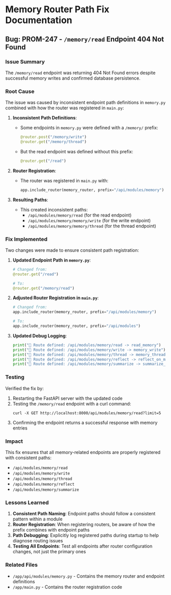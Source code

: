 # Memory Router Path Fix Documentation

## Bug: PROM-247 - `/memory/read` Endpoint 404 Not Found

### Issue Summary

The `/memory/read` endpoint was returning 404 Not Found errors despite successful memory writes and confirmed database persistence.

### Root Cause

The issue was caused by inconsistent endpoint path definitions in `memory.py` combined with how the router was registered in `main.py`:

1. **Inconsistent Path Definitions**:

   - Some endpoints in `memory.py` were defined with a `/memory/` prefix:
     ```python
     @router.post("/memory/write")
     @router.get("/memory/thread")
     ```
   - But the read endpoint was defined without this prefix:
     ```python
     @router.get("/read")
     ```

2. **Router Registration**:

   - The router was registered in `main.py` with:
     ```python
     app.include_router(memory_router, prefix="/api/modules/memory")
     ```

3. **Resulting Paths**:
   - This created inconsistent paths:
     - `/api/modules/memory/read` (for the read endpoint)
     - `/api/modules/memory/memory/write` (for the write endpoint)
     - `/api/modules/memory/memory/thread` (for the thread endpoint)

### Fix Implemented

Two changes were made to ensure consistent path registration:

1. **Updated Endpoint Path in `memory.py`**:

   ```python
   # Changed from:
   @router.get("/read")

   # To:
   @router.get("/memory/read")
   ```

2. **Adjusted Router Registration in `main.py`**:

   ```python
   # Changed from:
   app.include_router(memory_router, prefix="/api/modules/memory")

   # To:
   app.include_router(memory_router, prefix="/api/modules")
   ```

3. **Updated Debug Logging**:
   ```python
   print("🧠 Route defined: /api/modules/memory/read -> read_memory")
   print("🧠 Route defined: /api/modules/memory/write -> memory_write")
   print("🧠 Route defined: /api/modules/memory/thread -> memory_thread")
   print("🧠 Route defined: /api/modules/memory/reflect -> reflect_on_memories")
   print("🧠 Route defined: /api/modules/memory/summarize -> summarize_memories_endpoint")
   ```

### Testing

Verified the fix by:

1. Restarting the FastAPI server with the updated code
2. Testing the `/memory/read` endpoint with a curl command:
   ```
   curl -X GET http://localhost:8000/api/modules/memory/read?limit=5
   ```
3. Confirming the endpoint returns a successful response with memory entries

### Impact

This fix ensures that all memory-related endpoints are properly registered with consistent paths:

- `/api/modules/memory/read`
- `/api/modules/memory/write`
- `/api/modules/memory/thread`
- `/api/modules/memory/reflect`
- `/api/modules/memory/summarize`

### Lessons Learned

1. **Consistent Path Naming**: Endpoint paths should follow a consistent pattern within a module
2. **Router Registration**: When registering routers, be aware of how the prefix combines with endpoint paths
3. **Path Debugging**: Explicitly log registered paths during startup to help diagnose routing issues
4. **Testing All Endpoints**: Test all endpoints after router configuration changes, not just the primary ones

### Related Files

- `/app/api/modules/memory.py` - Contains the memory router and endpoint definitions
- `/app/main.py` - Contains the router registration code
